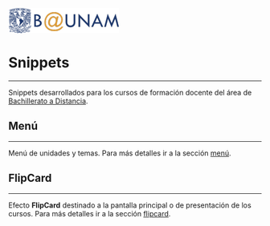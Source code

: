 ![alt text](images/b-unam.png "B@UNAM") 
# Snippets 
___
Snippets desarrollados para los cursos de formación docente del área de [Bachillerato a Distancia](http://www.bunam.unam.mx/).

## Menú
___
Menú de unidades y temas. Para más detalles ir a la sección [menú](menu/README.md).

## FlipCard
___
Efecto __FlipCard__ destinado a la pantalla principal o de presentación de los cursos. Para más detalles ir a la sección [flipcard](flipcard/README.md).